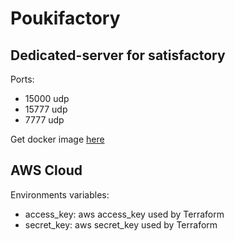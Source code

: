 # Poukifactory

## Dedicated-server for satisfactory

Ports:

- 15000 udp
- 15777 udp
- 7777 udp

Get docker image [here](https://hub.docker.com/r/pouki/satisfactory)

## AWS Cloud

Environments variables:

- access_key: aws access_key used by Terraform
- secret_key: aws secret_key used by Terraform
